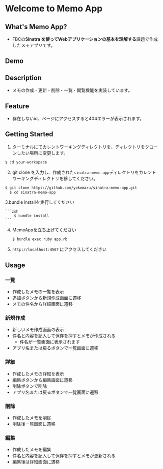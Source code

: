 # Welcome to Memo App

## What's Memo App?
- FBCの**Sinatra を使ってWebアプリケーションの基本を理解する**課題で作成したメモアプリです。

## Demo

## Description
- メモの作成・更新・削除・一覧・閲覧機能を実装しています。

## Feature
- 存在しないid、ページにアクセスすると404エラーが表示されます。

## Getting Started

1. ターミナルにてカレントワーキングディレクトリを、ディレクトリをクローンしたい場所に変更します。

  ```zsh
  $ cd your-workspace
  ```

2. git clone を入力し、作成された`sinatra-memo-app`ディレクトリをカレントワーキングディレクトリを移してください。

  ```zsh
  $ git clone https://github.com/yokomaru/sinatra-memo-app.git
	$ cd sinatra-memo-app
  ```

3.bundle installを実行してください

	```zsh
		$ bundle install
	```

4. MemoAppを立ち上げてください

	```zsh
	$ bundle exec ruby app.rb
	```

5. `http://localhost:4567` にアクセスしてください


## Usage

### 一覧
   - 作成したメモの一覧を表示
   - 追加ボタンから新規作成画面に遷移
   - メモの件名から詳細画面に遷移
### 新規作成
   - 新しいメモ作成画面の表示
   - 件名と内容を記入して保存を押すとメモが作成される
      - 件名が一覧画面に表示されます
   - アプリ名または戻るボタンで一覧画面に遷移
### 詳細
   - 作成したメモの詳細を表示
   - 編集ボタンから編集画面に遷移
   - 削除ボタンで削除
   - アプリ名または戻るボタンで一覧画面に遷移
### 削除
   - 作成したメモを削除
   - 削除後一覧画面に遷移
### 編集
  - 作成したメモを編集
  - 件名と内容を記入して保存を押すとメモが更新される
  - 編集後は詳細画面に遷移